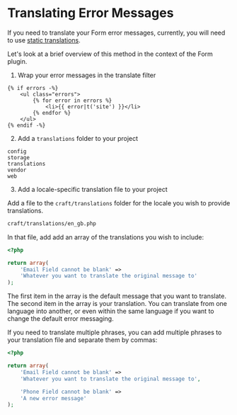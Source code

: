 # Translating Error Messages

If you need to translate your Form error messages, currently, you will need to use [static translations](https://craftcms.com/support/static-translations).

Let's look at a brief overview of this method in the context of the Form plugin.

1) Wrap your error messages in the translate filter

``` twig
{% if errors -%}
    <ul class="errors">
        {% for error in errors %}
            <li>{{ error|t('site') }}</li>
        {% endfor %}
    </ul>
{% endif -%}
```

2) Add a `translations` folder to your project

``` text{3}
config 
storage
translations
vendor
web
```

3) Add a locale-specific translation file to your project

Add a file to the `craft/translations` folder for the locale you wish to provide translations.

``` html
craft/translations/en_gb.php
```

In that file, add add an array of the translations you wish to include:

``` php
<?php

return array(
	'Email Field cannot be blank' => 
	'Whatever you want to translate the original message to'
);
```

The first item in the array is the default message that you want to translate.  The second item in the array is your translation.  You can translate from one language into another, or even within the same language if you want to change the default error messaging.

If you need to translate multiple phrases, you can add multiple phrases to your translation file and separate them by commas:

``` php
<?php

return array(
	'Email Field cannot be blank' => 
	'Whatever you want to translate the original message to',

	'Phone Field cannot be blank' => 
	'A new error message'
);
```